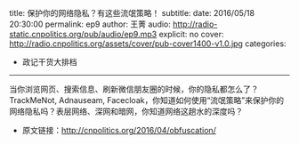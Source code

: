 title: 保护你的网络隐私？有这些流氓策略！
subtitle: 
date: 2016/05/18 20:30:00
permalink: ep9
author: 王菁
audio: http://radio-static.cnpolitics.org/pub/audio/ep9.mp3
explicit: no
cover: http://radio.cnpolitics.org/assets/cover/pub-cover1400-v1.0.jpg
categories:
- 政记干货大排档
---
当你浏览网页、搜索信息、刷新微信朋友圈的时候，你的隐私都怎么了？TrackMeNot, Adnauseam, Facecloak，你知道如何使用“流氓策略”来保护你的网络隐私吗？表层网络、深网和暗网，你知道网络这趟水的深度吗？

- 原文链接：<http://cnpolitics.org/2016/04/obfuscation/>
